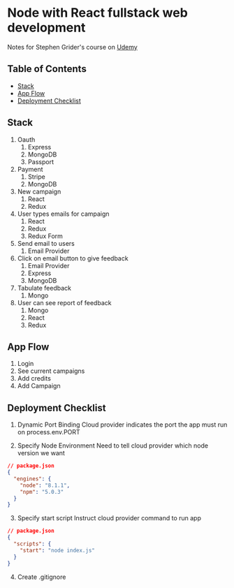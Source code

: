 # Node with React fullstack web development

Notes for Stephen Grider's course on [Udemy](https://www.udemy.com/node-with-react-fullstack-web-development)

## Table of Contents

* [Stack](#Stack)
* [App Flow](#app-flow)
* [Deployment Checklist](#deployment-checklist)

## Stack

1.  Oauth
    1.  Express
    2.  MongoDB
    3.  Passport
2.  Payment
    1.  Stripe
    2.  MongoDB
3.  New campaign
    1.  React
    2.  Redux
4.  User types emails for campaign
    1.  React
    2.  Redux
    3.  Redux Form
5.  Send email to users
    1.  Email Provider
6.  Click on email button to give feedback
    1.  Email Provider
    2.  Express
    3.  MongoDB
7.  Tabulate feedback
    1.  Mongo
8.  User can see report of feedback
    1.  Mongo
    2.  React
    3.  Redux

## App Flow

1.  Login
2.  See current campaigns
3.  Add credits
4.  Add Campaign

## Deployment Checklist

1.  Dynamic Port Binding
    Cloud provider indicates the port the app must run on
    process.env.PORT

2.  Specify Node Environment
    Need to tell cloud provider which node version we want

```json
// package.json
{
  "engines": {
    "node": "8.1.1",
    "npm": "5.0.3"
  }
}
```

3.  Specify start script
    Instruct cloud provider command to run app

```json
// package.json
{
  "scripts": {
    "start": "node index.js"
  }
}
```

4.  Create .gitignore
